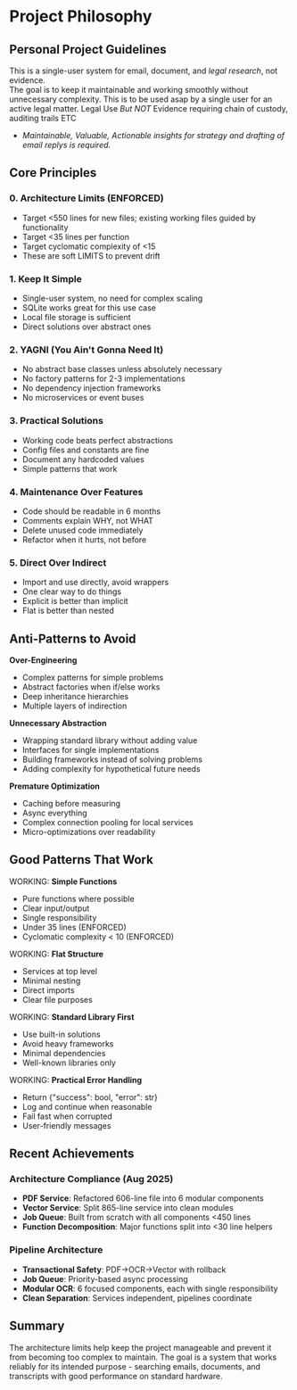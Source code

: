 # Project Philosophy

## Personal Project Guidelines

This is a single-user system for email, document, and *legal research*, not evidence.  
The goal is to keep it maintainable and working smoothly without unnecessary complexity. This is to be used asap by a single user for an active legal matter. 
Legal Use *But NOT* Evidence requiring chain of custody, auditing trails ETC

- *Maintainable, Valuable, Actionable insights for strategy and drafting of email replys is required.* 

## Core Principles

### 0. **Architecture Limits (ENFORCED)**
- Target <550 lines for new files; existing working files guided by functionality
- Target <35 lines per function
- Target cyclomatic complexity of <15
- These are soft LIMITS to prevent drift

### 1. **Keep It Simple**
- Single-user system, no need for complex scaling
- SQLite works great for this use case
- Local file storage is sufficient
- Direct solutions over abstract ones

### 2. **YAGNI (You Ain't Gonna Need It)**
- No abstract base classes unless absolutely necessary
- No factory patterns for 2-3 implementations
- No dependency injection frameworks
- No microservices or event buses

### 3. **Practical Solutions**
- Working code beats perfect abstractions
- Config files and constants are fine
- Document any hardcoded values
- Simple patterns that work

### 4. **Maintenance Over Features**
- Code should be readable in 6 months
- Comments explain WHY, not WHAT
- Delete unused code immediately
- Refactor when it hurts, not before

### 5. **Direct Over Indirect**
- Import and use directly, avoid wrappers
- One clear way to do things
- Explicit is better than implicit
- Flat is better than nested

## Anti-Patterns to Avoid

 **Over-Engineering**
- Complex patterns for simple problems
- Abstract factories when if/else works
- Deep inheritance hierarchies
- Multiple layers of indirection

 **Unnecessary Abstraction**
- Wrapping standard library without adding value
- Interfaces for single implementations
- Building frameworks instead of solving problems
- Adding complexity for hypothetical future needs

 **Premature Optimization**
- Caching before measuring
- Async everything
- Complex connection pooling for local services
- Micro-optimizations over readability

## Good Patterns That Work

WORKING: **Simple Functions**
- Pure functions where possible
- Clear input/output
- Single responsibility
- Under 35 lines (ENFORCED)
- Cyclomatic complexity < 10 (ENFORCED)

WORKING: **Flat Structure**
- Services at top level
- Minimal nesting
- Direct imports
- Clear file purposes

WORKING: **Standard Library First**
- Use built-in solutions
- Avoid heavy frameworks
- Minimal dependencies
- Well-known libraries only

WORKING: **Practical Error Handling**
- Return {"success": bool, "error": str}
- Log and continue when reasonable
- Fail fast when corrupted
- User-friendly messages

## Recent Achievements

### Architecture Compliance (Aug 2025)
- **PDF Service**: Refactored 606-line file into 6 modular components
- **Vector Service**: Split 865-line service into clean modules
- **Job Queue**: Built from scratch with all components <450 lines
- **Function Decomposition**: Major functions split into <30 line helpers

### Pipeline Architecture
- **Transactional Safety**: PDF→OCR→Vector with rollback
- **Job Queue**: Priority-based async processing
- **Modular OCR**: 6 focused components, each with single responsibility
- **Clean Separation**: Services independent, pipelines coordinate

## Summary

The architecture limits help keep the project manageable and prevent it from becoming too complex to maintain. The goal is a system that works reliably for its intended purpose - searching emails, documents, and transcripts with good performance on standard hardware.
